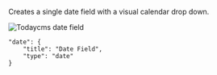 Creates a single date field with a visual calendar drop down.

![Todaycms date field](http://space.todaymade.com/todaycms/date.jpg)

    "date": {
        "title": "Date Field",
        "type": "date"
    }